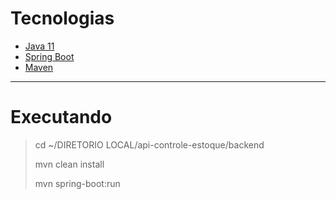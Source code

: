 # Tecnologias

- [Java 11](https://www.oracle.com/br/java/technologies/javase/jdk11-archive-downloads.html)
- [Spring Boot](https://spring.io/projects/spring-boot)
- [Maven](https://maven.apache.org/guides/getting-started/windows-prerequisites.html)

---

# Executando

> cd ~/DIRETORIO LOCAL/api-controle-estoque/backend
>
> mvn clean install
>
> mvn spring-boot:run
